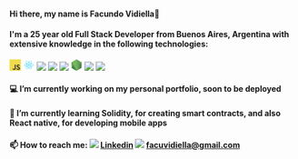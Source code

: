 #### Hi there, my name is Facundo Vidiella:vulcan_salute:

<!--
**FacuVidiella/FacuVidiella** is a ✨ _special_ ✨ repository because its `README.md` (this file) appears on your GitHub profile.

Here are some ideas to get you started:

- 🔭 I’m currently working on ...
- 🌱 I’m currently learning ...
- 👯 I’m looking to collaborate on ...
- 🤔 I’m looking for help with ...
- 💬 Ask me about ...
- 📫 How to reach me: ...
- 😄 Pronouns: ...
- ⚡ Fun fact: ...
-->
#### I'm a 25 year old Full Stack Developer from Buenos Aires, Argentina with extensive knowledge in the following technologies:
<img height="20" src="https://raw.githubusercontent.com/github/explore/80688e429a7d4ef2fca1e82350fe8e3517d3494d/topics/javascript/javascript.png"> <img height="20" src="https://raw.githubusercontent.com/github/explore/80688e429a7d4ef2fca1e82350fe8e3517d3494d/topics/react/react.png"> <img height="20" src="https://uxwing.com/wp-content/themes/uxwing/download/10-brands-and-social-media/redux.png"> <img height="20" src="https://cdn-icons-png.flaticon.com/512/919/919826.png"> <img height="20" src="https://cdn-icons-png.flaticon.com/512/919/919827.png"> <img height="20" src="https://raw.githubusercontent.com/github/explore/80688e429a7d4ef2fca1e82350fe8e3517d3494d/topics/nodejs/nodejs.png"> <img heigth="20" width="20" src="https://uxwing.com/wp-content/themes/uxwing/download/10-brands-and-social-media/postgresql.png"> <img heigth="20" width="20" src="https://cdn.icon-icons.com/icons2/2415/PNG/512/sequelize_original_logo_icon_146348.png">













#### :computer: I’m currently working on my personal portfolio, soon to be deployed
#### 🌱 I’m currently learning Solidity, for creating smart contracts, and also React native, for developing mobile apps 
#### 📫 How to reach me: <img height="20" src="https://cdn-icons-png.flaticon.com/512/174/174857.png"> [Linkedin](https://www.linkedin.com/in/facundovidiella/) <img heigth="20" width="20" src="https://cdn.icon-icons.com/icons2/2631/PNG/512/gmail_new_logo_icon_159149.png"> facuvidiella@gmail.com
 

                        
                        
